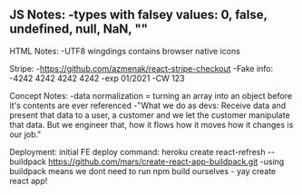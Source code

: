 JS Notes:
-types with falsey values: 0, false, undefined, null, NaN, ""
-

HTML Notes:
-UTF8 wingdings contains browser native icons

Stripe:
-https://github.com/azmenak/react-stripe-checkout
-Fake info:
  -4242 4242 4242 4242
  -exp 01/2021
  -CW 123

Concept Notes:
-data normalization = turning an array into an object before it's contents are ever referenced
-"What we do as devs: Receive data and present that data to a user, a customer and we let the customer manipulate that data. But we engineer that, how it flows how it moves how it changes is our job."

Deployment:
initial FE deploy command: heroku create react-refresh --buildpack https://github.com/mars/create-react-app-buildpack.git
  -using buildpack means we dont need to run npm build ourselves - yay create react app!


